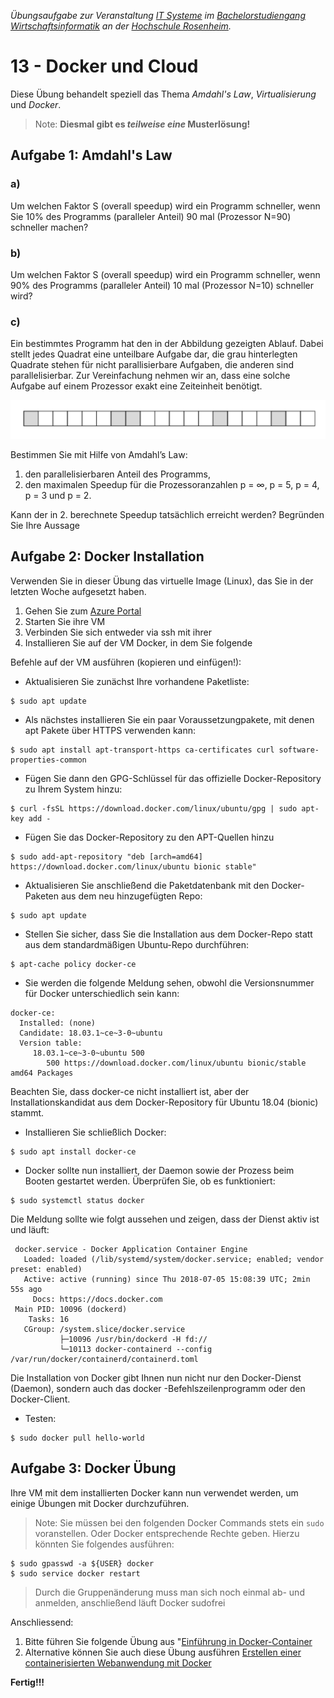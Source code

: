 
_Übungsaufgabe zur Veranstaltung [IT
Systeme](https://hsro-wif-it.github.io) im [Bachelorstudiengang
Wirtschaftsinformatik](https://www.th-rosenheim.de/technik/informatik-mathematik/wirtschaftsinformatik-bachelor/) an der [Hochschule Rosenheim](http://www.th-rosenheim.de)._

# 13 - Docker und Cloud

Diese Übung behandelt speziell das Thema _Amdahl's Law_, _Virtualisierung_ und _Docker_.

> Note: **Diesmal gibt es _teilweise eine_ Musterlösung!**

## Aufgabe 1: Amdahl's Law


### a)

Um welchen Faktor S (overall speedup) wird ein Programm schneller, wenn Sie 10% des Programms (paralleler Anteil) 90 mal (Prozessor N=90) schneller machen?

### b)
Um welchen Faktor S (overall speedup) wird ein Programm schneller, wenn 90% des Programms (paralleler Anteil) 10 mal (Prozessor N=10) schneller wird?

### c)
Ein bestimmtes Programm hat den in der Abbildung gezeigten Ablauf. Dabei stellt jedes Quadrat eine unteilbare Aufgabe
dar, die grau hinterlegten Quadrate stehen für nicht parallisierbare Aufgaben, die anderen sind parallelisierbar. Zur
Vereinfachung nehmen wir an, dass eine solche Aufgabe auf einem Prozessor exakt eine Zeiteinheit benötigt.

![Beispiel](./img/amdahl.png)

Bestimmen Sie mit Hilfe von Amdahl’s Law:
1. den parallelisierbaren Anteil des Programms,
2. den maximalen Speedup für die Prozessoranzahlen p = ∞, p = 5, p = 4, p = 3 und p = 2.

Kann der in 2. berechnete Speedup tatsächlich erreicht werden? Begründen Sie Ihre Aussage

## Aufgabe 2: Docker Installation

Verwenden Sie in dieser Übung das virtuelle Image (Linux), das Sie in der letzten Woche aufgesetzt haben.

1. Gehen Sie zum [Azure Portal](http://portal.azure.com)
2. Starten Sie ihre VM 
3. Verbinden Sie sich entweder via ssh mit ihrer
4. Installieren Sie auf der VM Docker, in dem Sie folgende 

Befehle auf der VM ausführen (kopieren und einfügen!):

- Aktualisieren Sie zunächst Ihre vorhandene Paketliste:
```
$ sudo apt update
```

- Als nächstes installieren Sie ein paar Voraussetzungpakete, mit denen apt Pakete über HTTPS verwenden kann:
```
$ sudo apt install apt-transport-https ca-certificates curl software-properties-common
```

- Fügen Sie dann den GPG-Schlüssel für das offizielle Docker-Repository zu Ihrem System hinzu:

```
$ curl -fsSL https://download.docker.com/linux/ubuntu/gpg | sudo apt-key add -
```

- Fügen Sie das Docker-Repository zu den APT-Quellen hinzu

```
$ sudo add-apt-repository "deb [arch=amd64] https://download.docker.com/linux/ubuntu bionic stable"
```

- Aktualisieren Sie anschließend die Paketdatenbank mit den Docker-Paketen aus dem neu hinzugefügten Repo:

```
$ sudo apt update
```

- Stellen Sie sicher, dass Sie die Installation aus dem Docker-Repo statt aus dem standardmäßigen Ubuntu-Repo durchführen:

```
$ apt-cache policy docker-ce
```

- Sie werden die folgende Meldung sehen, obwohl die Versionsnummer für Docker unterschiedlich sein kann:

```
docker-ce:
  Installed: (none)
  Candidate: 18.03.1~ce~3-0~ubuntu
  Version table:
     18.03.1~ce~3-0~ubuntu 500
        500 https://download.docker.com/linux/ubuntu bionic/stable amd64 Packages
```

Beachten Sie, dass docker-ce nicht installiert ist, aber der Installationskandidat aus dem Docker-Repository für Ubuntu 18.04 (bionic) stammt.

- Installieren Sie schließlich Docker:

```
$ sudo apt install docker-ce
```

- Docker sollte nun installiert, der Daemon sowie der Prozess beim Booten gestartet werden. Überprüfen Sie, ob es funktioniert:

```
$ sudo systemctl status docker
```

Die Meldung sollte wie folgt aussehen und zeigen, dass der Dienst aktiv ist und läuft:

```
 docker.service - Docker Application Container Engine
   Loaded: loaded (/lib/systemd/system/docker.service; enabled; vendor preset: enabled)
   Active: active (running) since Thu 2018-07-05 15:08:39 UTC; 2min 55s ago
     Docs: https://docs.docker.com
 Main PID: 10096 (dockerd)
    Tasks: 16
   CGroup: /system.slice/docker.service
           ├─10096 /usr/bin/dockerd -H fd://
           └─10113 docker-containerd --config /var/run/docker/containerd/containerd.toml
```

Die Installation von Docker gibt Ihnen nun nicht nur den Docker-Dienst (Daemon), sondern auch das docker -Befehlszeilenprogramm oder den Docker-Client. 


- Testen:
```
$ sudo docker pull hello-world
```

## Aufgabe 3: Docker Übung

Ihre VM mit dem installierten Docker kann nun verwendet werden, um einige Übungen mit Docker durchzuführen.

> Note: Sie müssen bei den folgenden Docker Commands stets ein `sudo` voranstellen. Oder Docker entsprechende Rechte geben. Hierzu könnten Sie folgendes ausführen:
```
$ sudo gpasswd -a ${USER} docker
$ sudo service docker restart
```
> Durch die Gruppenänderung muss man sich noch einmal ab- und anmelden, anschließend läuft Docker sudofrei

Anschliessend:

1. Bitte führen Sie folgende Übung aus "[Einführung in Docker-Container](https://docs.microsoft.com/de-de/learn/modules/intro-to-docker-containers/index)
2. Alternative können Sie auch diese Übung ausführen [Erstellen einer containerisierten Webanwendung mit Docker](https://docs.microsoft.com/de-de/learn/modules/intro-to-containers/index)

**Fertig!!!**